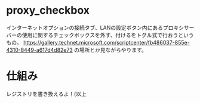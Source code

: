 # proxy_checkbox
インターネットオプションの接続タブ、LANの設定ボタン内にあるプロキシサーバーの使用に関するチェックボックスを外す、付けるをトグル式で行おうというもの。
https://gallery.technet.microsoft.com/scriptcenter/fb486037-855e-4310-8449-a617d4d82e73 の場所とか見ながらやります。

# 仕組み
レジストリを書き換えるよ！(以上
